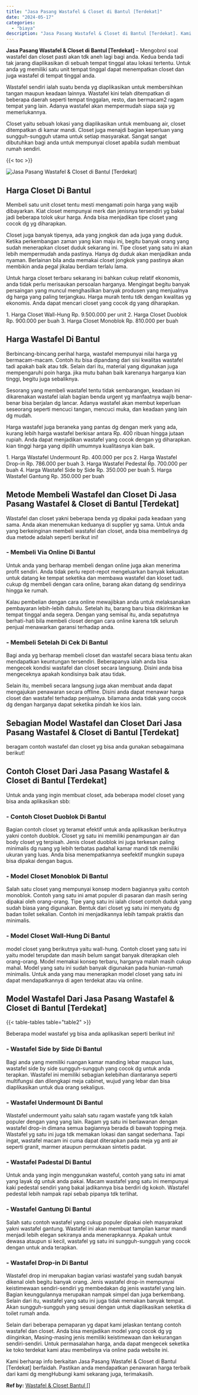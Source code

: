 ```yaml
---
title: "Jasa Pasang Wastafel & Closet di Bantul [Terdekat]"
date: "2024-05-17"
categories: 
  - "biaya"
description: "Jasa Pasang Wastafel & Closet di Bantul [Terdekat]. Kami berharap info berkaitan Jasa Pasang Wastafel & Closet di Bantul [Terdekat] berfaidah. Pastikan and..."
---
```


**Jasa Pasang Wastafel & Closet di Bantul \[Terdekat\]** – Mengobrol soal wastafel dan closet pasti akan tdk aneh lagi bagi anda. Kedua benda tadi tak jarang diaplikasikan di sebuah tempat tinggal atau lokasi tertentu. Untuk anda yg memiliki satu unit tempat tinggal dapat menempatkan closet dan juga wastafel di tempat tinggal anda.

Wastafel sendiri ialah suatu benda yg diaplikasikan untuk membersihkan tangan maupun keadaan lainnya. Wastafel kini telah ditempatkan di beberapa daerah seperti tempat tinggalan, resto, dan bermacam2 ragam tempat yang lain. Adanya wastafel akan mempermudah siapa saja yg memerlukannya.

Closet yaitu sebuah lokasi yang diaplikasikan untuk membuang air, closet ditempatkan di kamar mandi. Closet juga menajdi bagian keperluan yang sungguh-sungguh utama untuk setiap masyarakat. Sangat sangat dibutuhkan bagi anda untuk mempunyai closet apabila sudah membuat rumah sendiri.

{{< toc >}}

![Jasa Pasang Wastafel & Closet di Bantul [Terdekat]](/images/wastafel-closet-murah14.png)

## Harga Closet Di Bantul

Membeli satu unit closet tentu mesti mengamati poin harga yang wajib dibayarkan. Kiat closet mempunyai merk dan jenisnya tersendiri yg bakal jadi beberapa tolok ukur harga. Anda bisa menjadikan tipe closet yang cocok dg yg diharapkan.

Closet juga banyak tipenya, ada yang jongkok dan ada juga yang duduk. Ketika perkembangan zaman yang kian maju ini, begitu banyak orang yang sudah menerapkan closet duduk sekarang ini. Tipe closet yang satu ini akan lebih mempermudah anda pastinya. Hanya dg duduk akan menjadikan anda nyaman. Berlainan bila anda memakai closet jongkok yang pastinya akan membikin anda pegal jikalau berdiam terlalu lama.

Untuk harga closet terbaru sekarang ini bahkan cukup relatif ekonomis, anda tidak perlu merisaukan persoalan harganya. Mengingat begitu banyak persaingan yang muncul menghasilkan banyak produsen yang menjualnya dg harga yang paling terjangkau. Harga murah tentu tdk dengan kwalitas yg ekonomis. Anda dapat mencari closet yang cocok dg yang diharapkan.

1\. Harga Closet Wall-Hung Rp. 9.500.000 per unit 2. Harga Closet Duoblok Rp. 900.000 per buah 3. Harga Closet Monoblok Rp. 810.000 per buah

## Harga Wastafel Di Bantul

Berbincang-bincang perihal harga, wastafel mempunyai nilai harga yg bermacam-macam. Contoh itu bisa dipandang dari sisi kwalitas wastafel tadi apakah baik atau tdk. Selain dari itu, material yang digunakan juga mempengaruhi poin harga. jika mutu bahan baik karenanya harganya kian tinggi, begitu juga sebaliknya.

Sesorang yang membeli wastafel tentu tidak sembarangan, keadaan ini dikarenakan wastafel ialah bagian benda urgent yg manfaatnya wajib benar-benar bisa berjalan dg lancar. Adanya wastafel akan membut keperluan seseorang seperti mencuci tangan, mencuci muka, dan keadaan yang lain dg mudah.

Harga wastafel juga beraneka yang pantas dg dengan merk yang ada, kurang lebih harga wastafel berkisar antara Rp. 400 ribuan hingga jutaan rupiah. Anda dapat menjadikan wastafel yang cocok dengan yg diharapkan. kian tinggi harga yang dipilih umumnya kualitasnya kian baik.

1\. Harga Wastafel Undermount Rp. 400.000 per pcs 2. Harga Wastafel Drop-in Rp. 786.000 per buah 3. Harga Wastafel Pedestal Rp. 700.000 per buah 4. Harga Wastafel Side by Side Rp. 350.000 per buah 5. Harga Wastafel Gantung Rp. 350.000 per buah

## Metode Membeli Wastafel dan Closet Di Jasa Pasang Wastafel & Closet di Bantul \[Terdekat\]

Wastafel dan closet yakni beberapa benda yg dipakai pada keadaan yang sama. Anda akan menemukan keduanya di supplier yg sama. Untuk anda yang berkeinginan membeli wastafel dan closet, anda bisa membelinya dg dua metode adalah seperti berikut ini!

### \- Membeli Via Online Di Bantul

Untuk anda yang berharap membeli dengan online juga akan menerima profit sendiri. Anda tidak perlu repot-repot mengeluarkan banyak kekuatan untuk datang ke tempat seketika dan membawa wastafel dan kloset tadi. cukup dg membeli dengan cara online, barang akan datang dg sendirinya hingga ke rumah.

Kalau pembelian dengan cara online mewajibkan anda untuk melaksanakan pembayaran lebih-lebih dahulu. Setelah itu, barang baru bisa dikirimkan ke tempat tinggal anda segera. Dengan yang semisal itu, anda sepatutnya berhati-hati bila membeli closet dengan cara online karena tdk seluruh penjual menawarkan garansi terhadap anda.

### \- Membeli Setelah Di Cek Di Bantul

Bagi anda yg berharap membeli closet dan wastafel secara biasa tentu akan mendapatkan keuntungan tersendiri. Beberapanya ialah anda bisa mengecek kondisi wastafel dan closet secara langsung. Disini anda bisa mengeceknya apakah kondisinya baik atau tidak.

Selain itu, membeli secara langsung juga akan membuat anda dapat mengajukan penawaran secara offline. Disini anda dapat menawar harga closet dan wastafel terhadap penjualnya. bilamana anda tidak yang cocok dg dengan harganya dapat seketika pindah ke kios lain.

## Sebagian Model Wastafel dan Closet Dari Jasa Pasang Wastafel & Closet di Bantul \[Terdekat\]

beragam contoh wastafel dan closet yg bisa anda gunakan sebagaimana berikut!

## Contoh Closet Dari Jasa Pasang Wastafel & Closet di Bantul \[Terdekat\]

Untuk anda yang ingin membuat closet, ada beberapa model closet yang bisa anda aplikasikan sbb:

### \- Contoh Closet Duoblok Di Bantul

Bagian contoh closet yg teramat efektif untuk anda aplikasikan berikutnya yakni contoh duoblok. Closet yg satu ini memiliki penampungan air dan body closet yg terpisah. Jenis closet duoblok ini juga terkesan paling minimalis dg ruang yg lebih terbatas padahal kamar mandi tdk memiliki ukuran yang luas. Anda bisa menempatkannya seefektif mungkin supaya bisa dipakai dengan bagus.

### \- Model Closet Monoblok Di Bantul

Salah satu closet yang mempunyai konsep modern bagiannya yaitu contoh monoblok. Contoh yang satu ini amat populer di pasaran dan masih sering dipakai oleh orang-orang. Tipe yang satu ini ialah closet contoh duduk yang sudah biasa yang digunakan. Bentuk dari closet yg satu ini menyatu dg badan toilet sekalian. Contoh ini menjadikannya lebih tampak praktis dan minimalis.

### \- Model Closet Wall-Hung Di Bantul

model closet yang berikutnya yaitu wall-hung. Contoh closet yang satu ini yaitu model terupdate dan masih belum sangat banyak diterapkan oleh orang-orang. Model memakai konsep terbaru, harganya malah masih cukup mahal. Model yang satu ini sudah banyak digunakan pada hunian-rumah minimalis. Untuk anda yang mau menerapkan model closet yang satu ini dapat mendapatkannya di agen terdekat atau via online.

## Model Wastafel Dari Jasa Pasang Wastafel & Closet di Bantul \[Terdekat\]

{{< table-tables table="table2" >}}

Beberapa model wastafel yg bisa anda aplikasikan seperti berikut ini!

### \- Wastafel Side by Side Di Bantul

Bagi anda yang memiliki ruangan kamar manding lebar maupun luas, wastafel side by side sungguh-sungguh yang cocok dg untuk anda terapkan. Wastafel ini memiliki sebagian kelebihan diantaranya seperti multifungsi dan dilengkapi meja cabinet, wujud yang lebar dan bisa diaplikasikan untuk dua orang sekaligus.

### \- Wastafel Undermount Di Bantul

Wastafel undermount yaitu salah satu ragam wastafe yang tdk kalah populer dengan yang yang lain. Ragam yg satu ini berlawanan dengan wastafel drop-in dimana semua bagiannya berada di bawah topping meja. Wastafel yg satu ini juga tdk memakan lokasi dan sangat sederhana. Tapi ingat, wastafel macam ini cuma dapat diterapkan pada meja yg anti air seperti granit, marmer ataupun permukaan sintetis padat.

### \- Wastafel Padestal Di Bantul

Untuk anda yang ingin menggunakan wasteful, contoh yang satu ini amat yang layak dg untuk anda pakai. Macam wastafel yang satu ini mempunyai kaki pedestal sendiri yang bakal jadikannya bisa berdiri dg kokoh. Wastafel pedestal lebih nampak rapi sebab pipanya tdk terlihat.

### \- Wastafel Gantung Di Bantul

Salah satu contoh wastafel yang cukup populer dipakai oleh masyarakat yakni wastafel gantung. Wastafel ini akan membuat tampilan kamar mandi menjadi lebih elegan sekiranya anda menerapkannya. Apakah untuk dewasa ataupun si kecil, wastafel yg satu ini sungguh-sungguh yang cocok dengan untuk anda terapkan.

### \- Wastafel Drop-in Di Bantul

Wastafel drop ini merupakan bagian variasi wastafel yang sudah banyak dikenal oleh begitu banyak orang. Jenis wastafel drop-in mempunyai keistimewaan sendiri-sendiri yg membedakan dg jenis wastafel yang lain. Bagian keunggulannya merupakan nampak simpel dan juga berkembang. Selain dari itu, wastafel yang satu ini juga tidak memakan banyak tempat. Akan sungguh-sungguh yang sesuai dengan untuk diaplikasikan seketika di toilet rumah anda.

Selain dari beberapa pemaparan yg dapat kami jelaskan tentang contoh wastafel dan closet. Anda bisa menjadikan model yang cocok dg yg diinginkan, Masing-masing jenis memiliki keistimewaan dan kekurangan sendiri-sendiri. Untuk permasalahan harga, anda dapat mengecek seketika ke toko terdekat kami atau membelinya via online pada website ini.

Kami berharap info berkaitan Jasa Pasang Wastafel & Closet di Bantul \[Terdekat\] berfaidah. Pastikan anda mendapatkan penawaran harga terbaik dari kami dg mengHubungi kami sekarang juga, terimakasih.

**Ref by:** [Wastafel & Closet Bantul []](https://id.wikipedia.org/wiki/Wastafel)
